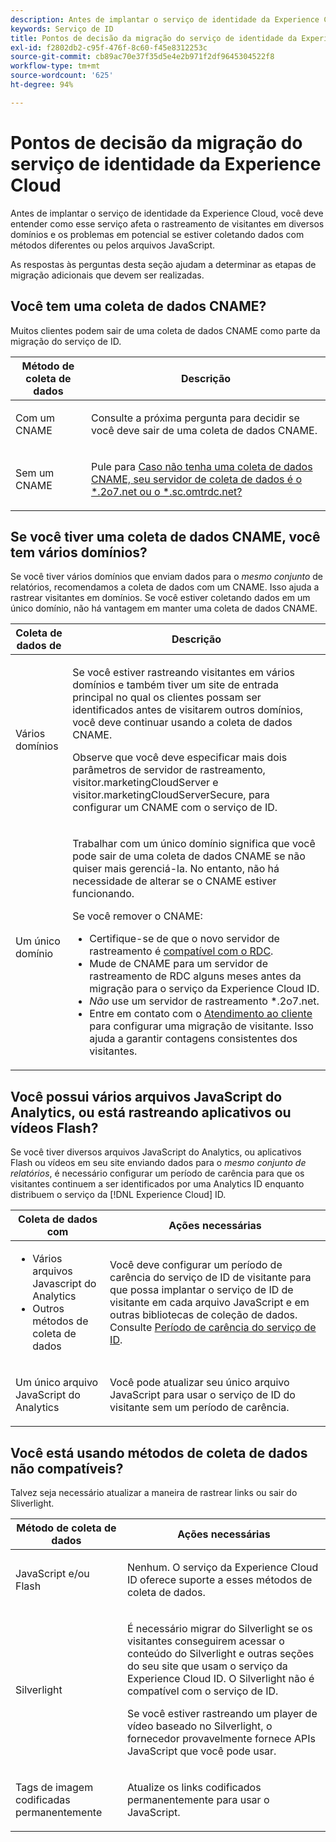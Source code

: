 ```yaml
---
description: Antes de implantar o serviço de identidade da Experience Cloud, você deve entender como esse serviço afeta o rastreamento de visitantes em diversos domínios e os problemas em potencial se estiver coletando dados com métodos diferentes ou pelos arquivos JavaScript.
keywords: Serviço de ID
title: Pontos de decisão da migração do serviço de identidade da Experience Cloud
exl-id: f2802db2-c95f-476f-8c60-f45e8312253c
source-git-commit: cb89ac70e37f35d5e4e2b971f2df9645304522f8
workflow-type: tm+mt
source-wordcount: '625'
ht-degree: 94%

---
```


# Pontos de decisão da migração do serviço de identidade da Experience Cloud

Antes de implantar o serviço de identidade da Experience Cloud, você deve entender como esse serviço afeta o rastreamento de visitantes em diversos domínios e os problemas em potencial se estiver coletando dados com métodos diferentes ou pelos arquivos JavaScript.

As respostas às perguntas desta seção ajudam a determinar as etapas de migração adicionais que devem ser realizadas.

## Você tem uma coleta de dados CNAME?

Muitos clientes podem sair de uma coleta de dados CNAME como parte da migração do serviço de ID.

<table id="table_13F7C1E3D64D4F86B0149C9D3B54AADD"> 
 <thead> 
  <tr> 
   <th colname="col1" class="entry"> Método de coleta de dados </th> 
   <th colname="col2" class="entry"> Descrição </th> 
  </tr> 
 </thead>
 <tbody> 
  <tr> 
   <td colname="col1"> <p>Com um CNAME </p> </td> 
   <td colname="col2"> <p>Consulte a próxima pergunta para decidir se você deve sair de uma coleta de dados CNAME. </p> </td> 
  </tr> 
  <tr> 
   <td colname="col1"> <p>Sem um CNAME </p> </td> 
   <td colname="col2"> <p>Pule para <a href="../../reference/analytics-reference/migration-decisions.md#section-34dabde7780e4a339f134c0ca7768961" format="dita" scope="local">Caso não tenha uma coleta de dados CNAME, seu servidor de coleta de dados é o *.2o7.net ou o *.sc.omtrdc.net?</a> </p> </td> 
  </tr> 
 </tbody> 
</table>

## Se você tiver uma coleta de dados CNAME, você tem vários domínios?

Se você tiver vários domínios que enviam dados para o *mesmo conjunto* de relatórios, recomendamos a coleta de dados com um CNAME. Isso ajuda a rastrear visitantes em domínios. Se você estiver coletando dados em um único domínio, não há vantagem em manter uma coleta de dados CNAME.

<table id="table_D132BCA243E54657AEC930559343FDD3"> 
 <thead> 
  <tr> 
   <th colname="col1" class="entry"> Coleta de dados de </th> 
   <th colname="col2" class="entry"> Descrição </th> 
  </tr> 
 </thead>
 <tbody> 
  <tr> 
   <td colname="col1"> <p>Vários domínios </p> </td> 
   <td colname="col2"> <p>Se você estiver rastreando visitantes em vários domínios e também tiver um site de entrada principal no qual os clientes possam ser identificados antes de visitarem outros domínios, você deve continuar usando a coleta de dados CNAME. <!--See <a href="../../reference/analytics-reference/cname.md#concept-4df91f8a30ad4ec7a01eb943d579cc9d" format="dita" scope="local"> Data Collection CNAMES and Cross Domain Tracking</a> for a detailed explanation.--> </p> <p>Observe que você deve especificar mais dois parâmetros de servidor de rastreamento, <span class="codeph">visitor.marketingCloudServer</span> e <span class="codeph">visitor.marketingCloudServerSecure</span>, para configurar um CNAME com o serviço de ID. </p> </td> 
  </tr> 
  <tr> 
   <td colname="col1"> <p>Um único domínio </p> </td> 
   <td colname="col2"> <p>Trabalhar com um único domínio significa que você pode sair de uma coleta de dados CNAME se não quiser mais gerenciá-la. No entanto, não há necessidade de alterar se o CNAME estiver funcionando. </p> <p>Se você remover o CNAME: </p> 
    <ul id="ul_12CDECEFC7BB41A18895B507CAA42315"> 
     <li id="li_32E2CD3E58454E20A642BADE507AE86E">Certifique-se de que o novo servidor de rastreamento é <a href="https://experienceleague.adobe.com/docs/analytics/technotes/rdc/regional-data-collection.html?lang=pt-BR" format="https" scope="external">compatível com o RDC</a>. </li> 
     <li id="li_865BB6DAA3594EBBAB688E73C8343762">Mude de CNAME para um servidor de rastreamento de RDC alguns meses antes da migração para o serviço da <span class="keyword">Experience Cloud</span> ID. </li> 
     <li id="li_284A015177554C848C8648DC5BBAA365"> <i>Não</i> use um servidor de rastreamento <span class="codeph">*.2o7.net</span>. </li> 
     <li id="li_B1ABF03DC46C42059F61542CDE0FE5A1">Entre em contato com o <a href="https://helpx.adobe.com/br/marketing-cloud/contact-support.html" format="https" scope="external">Atendimento ao cliente</a> para configurar uma migração de visitante. Isso ajuda a garantir contagens consistentes dos visitantes. </li> 
    </ul> </td> 
  </tr> 
 </tbody> 
</table>

## Você possui vários arquivos JavaScript do Analytics, ou está rastreando aplicativos ou vídeos Flash?

Se você tiver diversos arquivos JavaScript do Analytics, ou aplicativos Flash ou vídeos em seu site enviando dados para o *mesmo conjunto de relatórios*, é necessário configurar um período de carência para que os visitantes continuem a ser identificados por uma Analytics ID enquanto distribuem o serviço da [!DNL Experience Cloud] ID.

<table id="table_8A4EA063AF4345B69BC98537E2E702BA"> 
 <thead> 
  <tr> 
   <th colname="col1" class="entry"> Coleta de dados com </th> 
   <th colname="col2" class="entry"> Ações necessárias </th> 
  </tr> 
 </thead>
 <tbody> 
  <tr> 
   <td colname="col1"> 
    <ul id="ul_910DD99E074E49C6907F86426EFA5BF2"> 
     <li id="li_4366CC8EB7A54A959568E3761ABBBF23">Vários arquivos Javascript do Analytics </li> 
     <li id="li_B8A8132019EA48088E4F37E36F153D76">Outros métodos de coleta de dados </li> 
    </ul> </td> 
   <td colname="col2"> <p>Você deve configurar um período de carência do serviço de ID de visitante para que possa implantar o serviço de ID de visitante em cada arquivo JavaScript e em outras bibliotecas de coleção de dados. Consulte <a href="../../reference/analytics-reference/grace-period.md" format="dita" scope="local">Período de carência do serviço de ID</a>. </p> </td> 
  </tr> 
  <tr> 
   <td colname="col1"> <p>Um único arquivo JavaScript do Analytics </p> </td> 
   <td colname="col2"> <p>Você pode atualizar seu único arquivo JavaScript para usar o serviço de ID do visitante sem um período de carência. </p> </td> 
  </tr> 
 </tbody> 
</table>

## Você está usando métodos de coleta de dados não compatíveis?

Talvez seja necessário atualizar a maneira de rastrear links ou sair do Sliverlight.

<table id="table_A72AEB92F48345DD83F136B9989F4EF9"> 
 <thead> 
  <tr> 
   <th colname="col1" class="entry"> Método de coleta de dados </th> 
   <th colname="col2" class="entry"> Ações necessárias </th> 
  </tr> 
 </thead>
 <tbody> 
  <tr> 
   <td colname="col1"> <p>JavaScript e/ou Flash </p> </td> 
   <td colname="col2"> <p>Nenhum. O serviço da <span class="keyword">Experience Cloud</span> ID oferece suporte a esses métodos de coleta de dados. </p> </td> 
  </tr> 
  <tr> 
   <td colname="col1"> <p>Silverlight </p> </td> 
   <td colname="col2"> <p>É necessário migrar do Silverlight se os visitantes conseguirem acessar o conteúdo do Silverlight e outras seções do seu site que usam o serviço da <span class="keyword">Experience Cloud</span> ID. O Silverlight não é compatível com o serviço de ID. </p> <p> Se você estiver rastreando um player de vídeo baseado no Silverlight, o fornecedor provavelmente fornece APIs JavaScript que você pode usar. </p> </td> 
  </tr> 
  <tr> 
   <td colname="col1"> <p>Tags de imagem codificadas permanentemente </p> </td> 
   <td colname="col2"> <p>Atualize os links codificados permanentemente para usar o JavaScript. </p> </td> 
  </tr> 
 </tbody> 
</table>
